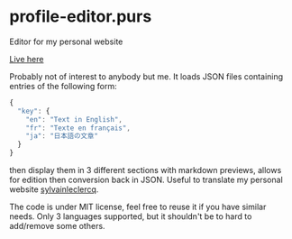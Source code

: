 # profile-editor.purs
Editor for my personal website

[Live here](https://sylvainleclercq.com/profile-editor.purs/)

Probably not of interest to anybody but me. It loads JSON files containing entries of the following form:

``` js
{
  "key": {
    "en": "Text in English",
    "fr": "Texte en français",
    "ja": "日本語の文章"
  }
}
```

then display them in 3 different sections with markdown previews, allows for edition then conversion back in JSON. Useful to translate my personal website [sylvainleclercq](https://sylvainleclercq.com).

The code is under MIT license, feel free to reuse it if you have similar needs. Only 3 languages supported, but it shouldn't be to hard to add/remove some others.
